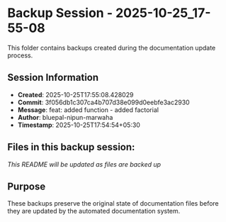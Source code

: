 # Backup Session - 2025-10-25_17-55-08

This folder contains backups created during the documentation update process.

## Session Information
- **Created**: 2025-10-25T17:55:08.428029
- **Commit**: 3f056db1c307ca4b707d38e099d0eebfe3ac2930
- **Message**: feat: added function - added factorial
- **Author**: bluepal-nipun-marwaha
- **Timestamp**: 2025-10-25T17:54:54+05:30

## Files in this backup session:
*This README will be updated as files are backed up*

## Purpose
These backups preserve the original state of documentation files before they are updated by the automated documentation system.
